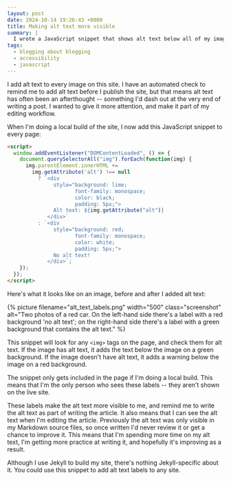 ```yaml
---
layout: post
date: 2024-10-14 19:26:43 +0000
title: Making alt text more visible
summary: |
  I wrote a JavaScript snippet that shows alt text below all of my images, so I can see when it's missing, and review it while I'm editing.
tags:
  - blogging about blogging
  - accessibility
  - javascript
---
```

I add alt text to every image on this site.
I have an automated check to remind me to add alt text before I publish the site, but that means alt text has often been an afterthought -- something I'd dash out at the very end of writing a post.
I wanted to give it more attention, and make it part of my editing workflow.

When I'm doing a local build of the site, I now add this JavaScript snippet to every page:

```html
<script>
  window.addEventListener("DOMContentLoaded", () => {
    document.querySelectorAll("img").forEach(function(img) {
      img.parentElement.innerHTML +=
        img.getAttribute('alt') !== null
          ? `<div
               style="background: lime;
                      font-family: monospace;
                      color: black;
                      padding: 5px;">
               Alt text: ${img.getAttribute("alt")}
             </div>`
          : `<div
               style="background: red;
                      font-family: monospace;
                      color: white;
                      padding: 5px;">
               No alt text!
             </div>`;
    });
  });
</script>
```

Here's what it looks like on an image, before and after I added alt text:

{%
  picture
  filename="alt_text_labels.png"
  width="500"
  class="screenshot"
  alt="Two photos of a red car. On the left-hand side there's a label with a red background 'no alt text'; on the right-hand side there's a label with a green background that contains the alt text."
%}

This snippet will look for any `<img>` tags on the page, and check them for alt text.
If the image has alt text, it adds the text below the image on a green background.
If the image doesn't have alt text, it adds a warning below the image on a red background.

The snippet only gets included in the page if I'm doing a local build.
This means that I'm the only person who sees these labels -- they aren't shown on the live site.

These labels make the alt text more visible to me, and remind me to write the alt text as part of writing the article.
It also means that I can see the alt text when I'm editing the article.
Previously the alt text was only visible in my Markdown source files, so once written I'd never review it or get a chance to improve it.
This means that I'm spending more time on my alt text, I'm getting more practice at writing it, and hopefully it's improving as a result.

Although I use Jekyll to build my site, there's nothing Jekyll-specific about it.
You could use this snippet to add alt text labels to any site.
